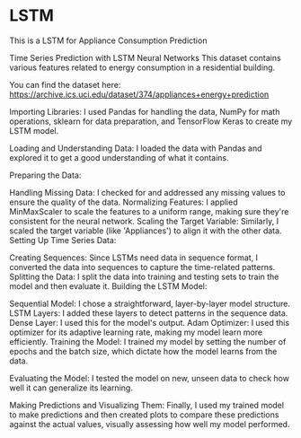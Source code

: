 # LSTM
This is a LSTM  for Appliance Consumption Prediction

Time Series Prediction with LSTM Neural Networks
This dataset contains various features related to energy consumption in a residential building.

You can find the dataset here: https://archive.ics.uci.edu/dataset/374/appliances+energy+prediction 

Importing Libraries: I used Pandas for handling the data, NumPy for math operations, sklearn for data preparation, and TensorFlow Keras to create my LSTM model.

Loading and Understanding Data: I loaded the data with Pandas and explored it to get a good understanding of what it contains.

Preparing the Data:

Handling Missing Data: I checked for and addressed any missing values to ensure the quality of the data.
Normalizing Features: I applied MinMaxScaler to scale the features to a uniform range, making sure they're consistent for the neural network.
Scaling the Target Variable: Similarly, I scaled the target variable (like 'Appliances') to align it with the other data.
Setting Up Time Series Data:

Creating Sequences: Since LSTMs need data in sequence format, I converted the data into sequences to capture the time-related patterns.
Splitting the Data: I split the data into training and testing sets to train the model and then evaluate it.
Building the LSTM Model:

Sequential Model: I chose a straightforward, layer-by-layer model structure.
LSTM Layers: I added these layers to detect patterns in the sequence data.
Dense Layer: I used this for the model's output.
Adam Optimizer: I used this optimizer for its adaptive learning rate, making my model learn more efficiently.
Training the Model: I trained my model by setting the number of epochs and the batch size, which dictate how the model learns from the data.

Evaluating the Model: I tested the model on new, unseen data to check how well it can generalize its learning.

Making Predictions and Visualizing Them: Finally, I used my trained model to make predictions and then created plots to compare these predictions against the actual values, visually assessing how well my model performed.






